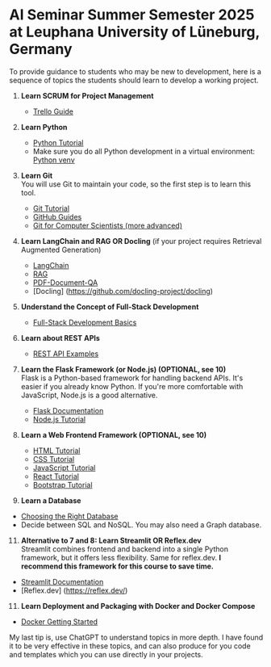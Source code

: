 # AI Seminar Summer Semester 2025 at Leuphana University of Lüneburg, Germany

To provide guidance to students who may be new to development, here is a sequence of topics the students should learn to develop a working project.

1. **Learn SCRUM for Project Management**   
    - [Trello Guide](https://trello.com/guide)

2. **Learn Python**  
   - [Python Tutorial](https://docs.python.org/3/tutorial/index.html)  
   - Make sure you do all Python development in a virtual environment: [Python venv](https://docs.python.org/3/library/venv.html)
  
3. **Learn Git**  
   You will use Git to maintain your code, so the first step is to learn this tool.
   - [Git Tutorial](https://git-scm.com/docs/gittutorial)
   - [GitHub Guides](https://github.com/git-guides)  
   - [Git for Computer Scientists (more advanced)](https://eagain.net/articles/git-for-computer-scientists/)
      
5. **Learn LangChain and RAG OR Docling**  (if your project requires Retrieval Augmented Generation)
   - [LangChain](https://python.langchain.com/docs/tutorials/)
   - [RAG](https://python.langchain.com/docs/concepts/rag/)
   - [PDF-Document-QA](https://python.langchain.com/v0.2/docs/tutorials/pdf_qa/)
   - [Docling] (https://github.com/docling-project/docling)

6. **Understand the Concept of Full-Stack Development**  
   - [Full-Stack Development Basics](https://www.mongodb.com/resources/basics/full-stack-development)

7. **Learn about REST APIs**  
   - [REST API Examples](https://blog.postman.com/rest-api-examples/)

8. **Learn the Flask Framework (or Node.js) (OPTIONAL, see 10)**  
   Flask is a Python-based framework for handling backend APIs. It's easier if you already know Python. If you're more comfortable with JavaScript, Node.js is a good alternative.  
   - [Flask Documentation](https://flask.palletsprojects.com/)  
   - [Node.js Tutorial](https://www.w3schools.com/nodejs/)

9. **Learn a Web Frontend Framework (OPTIONAL, see 10)**  
   - [HTML Tutorial](https://www.w3schools.com/html/default.asp)  
   - [CSS Tutorial](https://www.w3schools.com/css/default.asp)  
   - [JavaScript Tutorial](https://www.w3schools.com/js/default.asp)  
   - [React Tutorial](https://www.w3schools.com/react/default.asp)  
   - [Bootstrap Tutorial](https://www.w3schools.com/bootstrap/bootstrap_ver.asp)

10. **Learn a Database**  
   - [Choosing the Right Database](https://www.geeksforgeeks.org/how-to-choose-the-right-database-for-your-application/)  
   - Decide between SQL and NoSQL. You may also need a Graph database.

11. **Alternative to 7 and 8: Learn Streamlit OR Reflex.dev**  
   Streamlit combines frontend and backend into a single Python framework, but it offers less flexibility. Same for reflex.dev. **I recommend this framework for this course to save time.**  
   - [Streamlit Documentation](https://docs.streamlit.io/develop/concepts)
   - [Reflex.dev] (https://reflex.dev/)

11. **Learn Deployment and Packaging with Docker and Docker Compose**  
   - [Docker Getting Started](https://docs.docker.com/get-started/)




My last tip is, use ChatGPT to understand topics in more depth. I have found it to be very effective in these topics, and can also produce for you code and templates which you can use directly in your projects.
